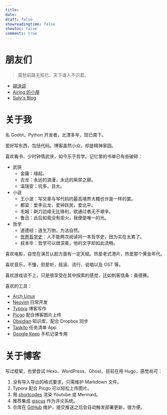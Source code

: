 ```yaml
---
title:
date:
draft: false
showreadingtime: false
showtoc: false
comments: true
---
```


# 朋友们

> 莫愁前路无知已，天下谁人不识君。

- [胡涂说](https://hutusi.com/)
- [Airing 的小屋](https://me.ursb.me)
- [Sulv's Blog](https://www.sulvblog.cn/)

# 关于我

名 Godot，Python 开发者，北漂多年，现已南下。

爱好写东西，包括代码。博客虽然小众，却是精神家园。

喜欢看书，少时钟情武侠，如今乐于哲学。记忆里的书单已有些破碎：

- 武侠
  - 金庸：缘起。
  - 古龙：永远的浪漫，永远的紫禁之巅。
  - 温瑞安：坑多，且大。
- 小说
  - 王小波：写文章与写代码的最高境界大概也许是一样的罢。
  - 都梁：爱李云龙，爱钟跃民，爱北平。
  - 毛姆：剃刀边缘无比锋利，欲通过者无不艰辛。
  - 鲁迅：此后如竟没有炬火，我便是唯一的光。
- 哲学
  - 道德经：道生万物，为法自然。
  - [世界哲学史](https://book.douban.com/subject/26832583/)：人不能两次阅读同一本哲学史，因为实在太累了。
  - 叔本华：哲学可以很深奥，他的文字却如此流畅。

喜欢电影，自觉在演员认脸方面有一定天赋。热爱老式港片，热爱那个黄金年代。

喜欢音乐，不懂，但爱听，摇滚、流行、说唱以及 OST 等。

喜欢游戏谈不上，只是很享受在其中探索的感觉，比如刺客信条：奥德赛。

喜欢的工具：

- [Arch Linux](https://archlinux.org/)
- [Neovim](https://neovim.io/) 日常开发
- [Typora](https://typora.io/) 博客写作
- [Picgo](https://picgo.github.io/PicGo-Doc/en/guide/#picgo-is-here) 配合博客图片上传
- [Obsidian](https://obsidian.md/) 知识库，配合 Dropbox 同步
- [Taskito](https://taskito.io/) 任务清单 App
- [Google Keep](https://keep.google.com/) 手机记录专用

# 关于博客

写过框架，也曾尝试 Hexo、WordPress、Ghost，目前在用 Hugo，感觉尚可：

1. 没有导入导出的格式要求，只需维护 Markdown 文件。
1. Typora 配合 Picgo 可以轻松上传图片。
1. 用 [shortcodes](https://gohugo.io/content-management/shortcodes/) 渲染 Youtube 或 Mermaid。
1. 推荐集成 [giscus](https://giscus.app/zh-CN) 作为评论系统。
1. 仓库在 [GitHub](https://github.com/iamgodot/godot-blog) 维护，提交推送之后会自动触发部署更新，很方便。
